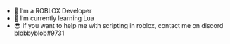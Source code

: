 - 👀 I’m a ROBLOX Developer
- 🌱 I’m currently learning Lua
- 😎 If you want to help me with scripting in roblox, contact me on discord blobbyblob#9731
